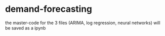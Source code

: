 # demand-forecasting

the master-code for the 3 files (ARIMA, log regression, neural networks) will be saved as a ipynb
